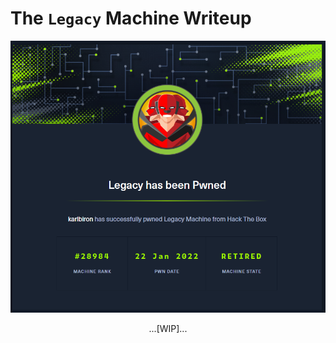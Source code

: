 # The `Legacy` Machine Writeup

![legacy_pwned](/assets/legacy_pwned.png)

<p align="center">
...[WIP]...
</p>